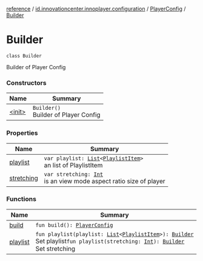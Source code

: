 [reference](../../../index.md) / [id.innovationcenter.innoplayer.configuration](../../index.md) / [PlayerConfig](../index.md) / [Builder](./index.md)

# Builder

`class Builder`

Builder of Player Config

### Constructors

| Name | Summary |
|---|---|
| [&lt;init&gt;](-init-.md) | `Builder()`<br>Builder of Player Config |

### Properties

| Name | Summary |
|---|---|
| [playlist](playlist.md) | `var playlist: `[`List`](https://kotlinlang.org/api/latest/jvm/stdlib/kotlin.collections/-list/index.html)`<`[`PlaylistItem`](../../../id.innovationcenter.innoplayer.media.playlists/-playlist-item/index.md)`>`<br>an list of PlaylistItem |
| [stretching](stretching.md) | `var stretching: `[`Int`](https://kotlinlang.org/api/latest/jvm/stdlib/kotlin/-int/index.html)<br>is an view mode aspect ratio size of player |

### Functions

| Name | Summary |
|---|---|
| [build](build.md) | `fun build(): `[`PlayerConfig`](../index.md) |
| [playlist](playlist.md) | `fun playlist(playlist: `[`List`](https://kotlinlang.org/api/latest/jvm/stdlib/kotlin.collections/-list/index.html)`<`[`PlaylistItem`](../../../id.innovationcenter.innoplayer.media.playlists/-playlist-item/index.md)`>): `[`Builder`](./index.md)<br>Set playlist`fun playlist(stretching: `[`Int`](https://kotlinlang.org/api/latest/jvm/stdlib/kotlin/-int/index.html)`): `[`Builder`](./index.md)<br>Set stretching |
